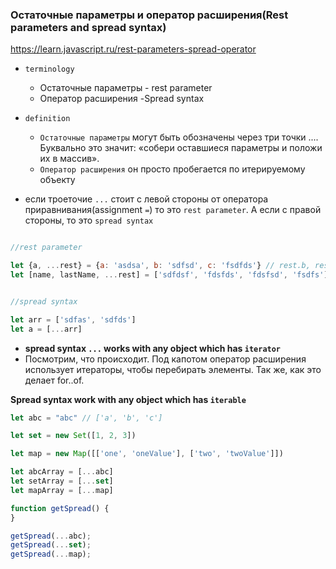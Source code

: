 ### Остаточные параметры и оператор расширения(Rest parameters and spread syntax)

https://learn.javascript.ru/rest-parameters-spread-operator

- `terminology`
    - Остаточные параметры - rest parameter
    - Оператор расширения -Spread syntax

- `definition`
    - `Остаточные параметры` могут быть обозначены через три точки .... Буквально это значит: «собери оставшиеся
      параметры и положи их в массив».
    - `Оператор расширения` он просто пробегается по итерируемому объекту


- если троеточие `...` стоит с левой стороны от оператора приравнивания(assignment `=`) то это `rest parameter`. А если
  с правой стороны, то это `spread syntax`

```js

//rest parameter

let {a, ...rest} = {a: 'asdsa', b: 'sdfsd', c: 'fsdfds'} // rest.b, rest.c
let [name, lastName, ...rest] = ['sdfdsf', 'fdsfds', 'fdsfsd', 'fsdfs']


//spread syntax 

let arr = ['sdfas', 'sdfds']
let a = [...arr]

```

- **spread syntax `...` works with any object which has `iterator`**
- Посмотрим, что происходит. Под капотом оператор расширения использует итераторы, чтобы перебирать элементы. Так же,
  как это делает for..of.

**Spread syntax work with any object which has `iterable`**

```js
let abc = "abc" // ['a', 'b', 'c']

let set = new Set([1, 2, 3])

let map = new Map([['one', 'oneValue'], ['two', 'twoValue']])

let abcArray = [...abc]
let setArray = [...set]
let mapArray = [...map]

function getSpread() {
}

getSpread(...abc);
getSpread(...set);
getSpread(...map);


```
